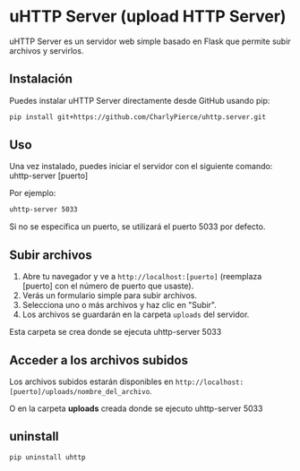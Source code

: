 # uHTTP Server  (upload HTTP Server)

uHTTP Server es un servidor web simple basado en Flask que permite subir archivos y servirlos.

## Instalación

Puedes instalar uHTTP Server directamente desde GitHub usando pip:

```bash
pip install git+https://github.com/CharlyPierce/uhttp.server.git
```
## Uso

Una vez instalado, puedes iniciar el servidor con el siguiente comando:
uhttp-server [puerto]

Por ejemplo:
```bash
uhttp-server 5033
```

Si no se especifica un puerto, se utilizará el puerto 5033 por defecto.

## Subir archivos

1. Abre tu navegador y ve a `http://localhost:[puerto]` (reemplaza [puerto] con el número de puerto que usaste).
2. Verás un formulario simple para subir archivos.
3. Selecciona uno o más archivos y haz clic en "Subir".
4. Los archivos se guardarán en la carpeta `uploads` del servidor.

Esta carpeta se crea donde se ejecuta uhttp-server 5033

## Acceder a los archivos subidos

Los archivos subidos estarán disponibles en `http://localhost:[puerto]/uploads/nombre_del_archivo`.

O en la carpeta **uploads** creada donde se ejecuto uhttp-server 5033

## uninstall
```bash
pip uninstall uhttp
```